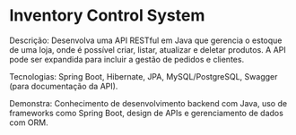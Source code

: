 # Inventory Control System

Descrição: Desenvolva uma API RESTful em Java que gerencia o estoque de uma loja, onde é possível criar, listar, atualizar e deletar produtos. A API pode ser expandida para incluir a gestão de pedidos e clientes.

Tecnologias: Spring Boot, Hibernate, JPA, MySQL/PostgreSQL, Swagger (para documentação da API).

Demonstra: Conhecimento de desenvolvimento backend com Java, uso de frameworks como Spring Boot, design de APIs e gerenciamento de dados com ORM.